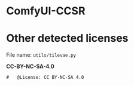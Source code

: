 # ComfyUI-CCSR

# Other detected licenses
File name: `utils/tilevae.py`

**CC-BY-NC-SA-4.0**
```
#   @License: CC BY-NC-SA 4.0
```
